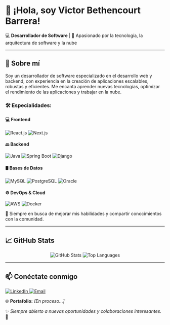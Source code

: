 # 👋 ¡Hola, soy Victor Bethencourt Barrera!

💻 **Desarrollador de Software** | 🚀 Apasionado por la tecnología, la arquitectura de software y la nube  

---

## 🚀 Sobre mí  
Soy un desarrollador de software especializado en el desarrollo web y backend, con experiencia en la creación de aplicaciones escalables, robustas y eficientes. Me encanta aprender nuevas tecnologías, optimizar el rendimiento de las aplicaciones y trabajar en la nube.  

### 🛠 **Especialidades:**  

#### 💻 **Frontend**  
<p align="left">
  <img src="https://img.shields.io/badge/React-20232A?style=for-the-badge&logo=react&logoColor=61DAFB" alt="React.js" />
  <img src="https://img.shields.io/badge/Next.js-000000?style=for-the-badge&logo=nextdotjs&logoColor=white" alt="Next.js" />
</p>

#### 🔙 **Backend**  
<p align="left">
  <img src="https://img.shields.io/badge/Java-ED8B00?style=for-the-badge&logo=java&logoColor=white" alt="Java" />
  <img src="https://img.shields.io/badge/SpringBoot-6DB33F?style=for-the-badge&logo=spring&logoColor=white" alt="Spring Boot" />
  <img src="https://img.shields.io/badge/Django-092E20?style=for-the-badge&logo=django&logoColor=white" alt="Django" />
</p>

#### 🛢 **Bases de Datos**  
<p align="left">
  <img src="https://img.shields.io/badge/MySQL-4479A1?style=for-the-badge&logo=mysql&logoColor=white" alt="MySQL" />
  <img src="https://img.shields.io/badge/PostgreSQL-316192?style=for-the-badge&logo=postgresql&logoColor=white" alt="PostgreSQL" />
  <img src="https://img.shields.io/badge/Oracle-F80000?style=for-the-badge&logo=oracle&logoColor=white" alt="Oracle" />
</p>

#### ⚙️ **DevOps & Cloud**  
<p align="left">
  <img src="https://img.shields.io/badge/AWS-232F3E?style=for-the-badge&logo=amazonaws&logoColor=white" alt="AWS" />
  <img src="https://img.shields.io/badge/Docker-2496ED?style=for-the-badge&logo=docker&logoColor=white" alt="Docker" />
</p>

📌 Siempre en busca de mejorar mis habilidades y compartir conocimientos con la comunidad.  

---

## 📈 GitHub Stats  
<p align="center">
  <img src="https://github-readme-stats.vercel.app/api?username=Victorbb2699&show_icons=true&theme=radical" alt="GitHub Stats" />
  <img src="https://github-readme-stats.vercel.app/api/top-langs/?username=Victorbb2699&layout=compact&theme=radical" alt="Top Languages" />
</p>

---

## 📫 Conéctate conmigo  
<p align="left">
  <a href="https://www.linkedin.com/in/victor-bethencourt-barrera-ba243630a/" target="_blank">
    <img src="https://img.shields.io/badge/LinkedIn-0077B5?style=for-the-badge&logo=linkedin&logoColor=white" alt="LinkedIn" />
  </a>
  <a href="mailto:vbetbar@gmail.com">
    <img src="https://img.shields.io/badge/Gmail-D14836?style=for-the-badge&logo=gmail&logoColor=white" alt="Email" />
  </a>
</p>

🌐 **Portafolio:** _[En proceso...]_  

✨ _Siempre abierto a nuevas oportunidades y colaboraciones interesantes._ 🚀  
